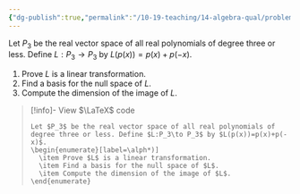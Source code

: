 ```yaml
---
{"dg-publish":true,"permalink":"/10-19-teaching/14-algebra-qual/problem-from-past-exams/linear-algebra/linear-transformation-from-a-vector-space-of-polynomials/","tags":["linear_algebra"],"updated":"2025-03-17T09:44:03-07:00"}
---
```


Let $P_3$ be the real vector space of all real polynomials of degree three or less. Define $L:P_3\to P_3$ by $L(p(x))=p(x)+p(-x)$.

1. Prove $L$ is a linear transformation.
2. Find a basis for the null space of $L$.
3. Compute the dimension of the image of $L$.

> [!info]- View $\LaTeX$ code
> ```
> Let $P_3$ be the real vector space of all real polynomials of degree three or less. Define $L:P_3\to P_3$ by $L(p(x))=p(x)+p(-x)$.
> \begin{enumerate}[label=\alph*)]
> 	\item Prove $L$ is a linear transformation.
> 	\item Find a basis for the null space of $L$.
> 	\item Compute the dimension of the image of $L$.
> \end{enumerate}
> ```